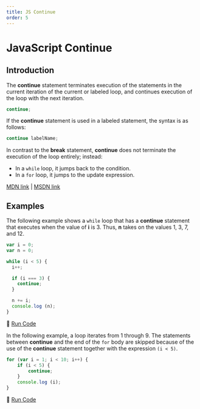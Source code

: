 ```yaml
---
title: JS Continue
order: 5
---
```

# JavaScript Continue

## Introduction

The **continue** statement terminates execution of the statements in the current iteration of the current or labeled loop, and continues execution of the loop with the next iteration.

```javascript
continue;
```

If the **continue** statement is used in a labeled statement, the syntax is as follows:

```javascript
continue labelName;
```

In contrast to the **break** statement, **continue** does not terminate the execution of the loop entirely; instead:
- In a `while` loop, it jumps back to the condition.
- In a `for` loop, it jumps to the update expression.

[MDN link](https://developer.mozilla.org/en-US/docs/Web/JavaScript/Reference/Statements/continue) | [MSDN link](https://msdn.microsoft.com/en-us/library/8de3fkc8.aspx)

## Examples

The following example shows a `while` loop that has a **continue** statement that executes when the value of **i** is 3. Thus, **n** takes on the values 1, 3, 7, and 12.

```javascript
var i = 0;
var n = 0;

while (i < 5) {
  i++;

  if (i === 3) {
    continue;
  }

  n += i;
  console.log (n);
}
```

:rocket: [Run Code](https://repl.it/C7hx/0)

In the following example, a loop iterates from 1 through 9. The statements between **continue** and the end of the `for` body are skipped because of the use of the **continue** statement together with the expression `(i < 5)`.

```javascript
for (var i = 1; i < 10; i++) {
    if (i < 5) {
        continue;
    }
    console.log (i);
}
```

:rocket: [Run Code](https://repl.it/C7hs/0)

